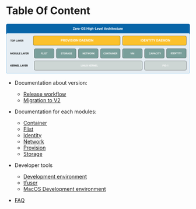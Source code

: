 # Table Of Content

![Architecture](../assets/zos-architecture.png)

- Documentation about version:
  - [Release workflow](release/readme.md)
  - [Migration to V2](migration/readme.md)

- Documentation for each modules:
  - [Container](container/readme.md)
  - [Flist](flist/readme.md)
  - [Identity](identity/readme.md)
  - [Network](network/readme.md)
  - [Provision](provision/readme.md)
  - [Storage](storage/readme.md)
  
- Developer tools
  - [Development environment](../qemu)
  - [tfuser](tfuser/readme.md)
  - [MacOS Development environment](macdev/readme.md)

- [FAQ](faq/readme.md)